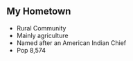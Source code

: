 ## My Hometown
- Rural Community
- Mainly agriculture
- Named after an American Indian Chief
- Pop  8,574
